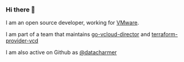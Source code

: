 ### Hi there 👋

I am an open source developer, working for [VMware](https://vmware.com). 

I am part of a team that maintains [go-vcloud-director](https://github.com/vmware/go-vcloud-director) and [terraform-provider-vcd](https://github.com/terraform-maintainers/terraform-provider-vcd)

I am also active on Github as [@datacharmer](https://github.com/datacharmer)

<!--
**dataclouder/dataclouder** is a ✨ _special_ ✨ repository because its `README.md` (this file) appears on your GitHub profile.

Here are some ideas to get you started:

- 🔭 I’m currently working on ...
- 🌱 I’m currently learning ...
- 👯 I’m looking to collaborate on ...
- 🤔 I’m looking for help with ...
- 💬 Ask me about ...
- 📫 How to reach me: ...
- 😄 Pronouns: ...
- ⚡ Fun fact: ...
-->
